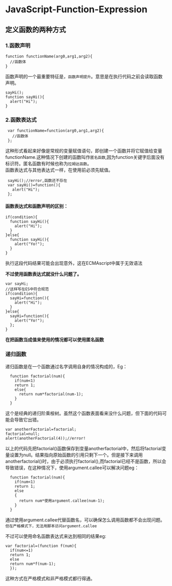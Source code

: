 # JavaScript-Function-Expression  
## 定义函数的两种方式
### 1.函数声明
    function functionName(arg0,arg1,arg2){
      //函数体
    }
函数声明的一个最重要特征是，`函数声明提升`。意思是在执行代码之前会读取函数声明。  

    sayHi();
    function sayHi(){
      alert("Hi");
    }
### 2.函数表达式  
     var functionName=function(arg0,arg1,arg2){
       //函数体
     };
这种形式看起来好像是常规的变量赋值语句，即创建一个函数并将它赋值给变量functionName.这种情况下创建的函数叫作`匿名函数`,因为function关键字后面没有标识符。匿名函数有时候也称为`拉姆达函数`。    
函数表达式与其他表达式一样，在使用前必须先赋值。  

     sayHi();//error,函数还不存在
     var sayHi()=function(){
       alert("Hi");
     };
#### 函数表达式和函数声明的区别：  

    if(condition){
      function sayHi(){
        alert("Hi");
      }
    }else{
      function sayHi(){
        alert("Yo!");
      }
    }    
执行这段代码结果可能会出现意外，这在ECMAscript中属于无效语法  

**不过使用函数表达式就没什么问题了。**

    var sayHi;
    //这样写在ES中符合规范
    if(condition){
      sayHi=function(){
        alert("Hi");
      }
    }else{
      sayHi=function(){
        alert("Yo!");
      };
    }
**在把函数当成值来使用的情况都可以使用匿名函数**  
###  递归函数
递归函数是在一个函数通过名字调用自身的情况构成的，Eg：  

      function factorial(num){
        if(num<1)
        return 1;
        else{
          return num*factorial(num-1);
        }
      }
这个是经典的递归阶乘桉树。虽然这个函数表面看来没什么问题，但下面的代码可能会导致它出错。  

    var anotherFactorial=factorial;
    factorial=null;
    alert(anotherFactorial(4));//error!
以上的代码先把factorial()函数保存到变量anotherfactorial中，然后将factorial变量设置为null。结果指向原始函数的引用只剩下一个。但是接下来调用anotherfactorial()时，由于必须执行factorial(),而factorial已经不是函数，所以会导致错误，在这种情况下，使用argument.callee可以解决问题eg：  

      function factorial(num){
        if(num<1)
        return 1;
        else
        {
          return num*使用argument.callee(num-1);
        }
      }
通过使用argument.callee代替函数名，可以确保怎么调用函数都不会出现问题。  
`但在严格模式下，无法用脚本访问argument.callee`  

不过可以使用命名函数表达式来达到相同的结果eg:  

    var factorial=(function f(num){
      if(num<=1)
      return 1;
      else
      return num*f(num-1);
      });
这种方式在严格模式和非严格模式都行得通。
